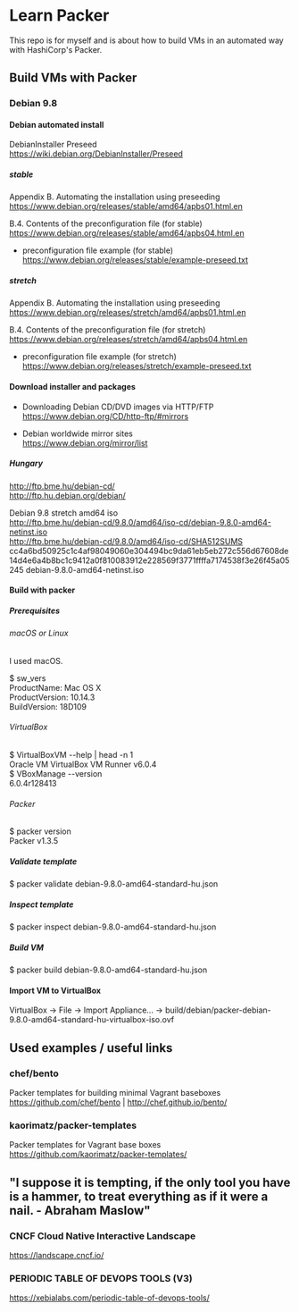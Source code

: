 # Learn Packer

This repo is for myself and is about how to build VMs in an automated way with HashiCorp's Packer.  

## Build VMs with Packer

### Debian 9.8

#### Debian automated install

DebianInstaller Preseed  
https://wiki.debian.org/DebianInstaller/Preseed

##### stable

Appendix B. Automating the installation using preseeding  
https://www.debian.org/releases/stable/amd64/apbs01.html.en

B.4. Contents of the preconfiguration file (for stable)  
https://www.debian.org/releases/stable/amd64/apbs04.html.en

  * preconfiguration file example (for stable)  
https://www.debian.org/releases/stable/example-preseed.txt

##### stretch

Appendix B. Automating the installation using preseeding  
https://www.debian.org/releases/stretch/amd64/apbs01.html.en

B.4. Contents of the preconfiguration file (for stretch)  
https://www.debian.org/releases/stretch/amd64/apbs04.html.en

  * preconfiguration file example (for stretch)  
https://www.debian.org/releases/stretch/example-preseed.txt

#### Download installer and packages

  * Downloading Debian CD/DVD images via HTTP/FTP  
https://www.debian.org/CD/http-ftp/#mirrors

  * Debian worldwide mirror sites  
https://www.debian.org/mirror/list

##### Hungary

http://ftp.bme.hu/debian-cd/  
http://ftp.hu.debian.org/debian/  

Debian 9.8 stretch amd64 iso  
http://ftp.bme.hu/debian-cd/9.8.0/amd64/iso-cd/debian-9.8.0-amd64-netinst.iso  
http://ftp.bme.hu/debian-cd/9.8.0/amd64/iso-cd/SHA512SUMS  
cc4a6bd50925c1c4af98049060e304494bc9da61eb5eb272c556d67608de14d4e6a4b8bc1c9412a0f810083912e228569f3771ffffa7174538f3e26f45a05245    debian-9.8.0-amd64-netinst.iso

#### Build with packer

##### Prerequisites

###### macOS or Linux

I used macOS.  

$ sw_vers  
ProductName:	Mac OS X  
ProductVersion:	10.14.3  
BuildVersion:	18D109  

###### VirtualBox

$ VirtualBoxVM --help | head -n 1  
Oracle VM VirtualBox VM Runner v6.0.4  
$ VBoxManage --version  
6.0.4r128413  

###### Packer

$ packer version  
Packer v1.3.5  

##### Validate template

$ packer validate debian-9.8.0-amd64-standard-hu.json

##### Inspect template

$ packer inspect debian-9.8.0-amd64-standard-hu.json

##### Build VM

$ packer build debian-9.8.0-amd64-standard-hu.json

#### Import VM to VirtualBox

VirtualBox -> File -> Import Appliance... -> build/debian/packer-debian-9.8.0-amd64-standard-hu-virtualbox-iso.ovf

## Used examples / useful links

### chef/bento
Packer templates for building minimal Vagrant baseboxes  
https://github.com/chef/bento | http://chef.github.io/bento/

### kaorimatz/packer-templates
Packer templates for Vagrant base boxes  
https://github.com/kaorimatz/packer-templates/

## "I suppose it is tempting, if the only tool you have is a hammer, to treat everything as if it were a nail. - Abraham Maslow"

### CNCF Cloud Native Interactive Landscape
https://landscape.cncf.io/

### PERIODIC TABLE OF DEVOPS TOOLS (V3)
https://xebialabs.com/periodic-table-of-devops-tools/
